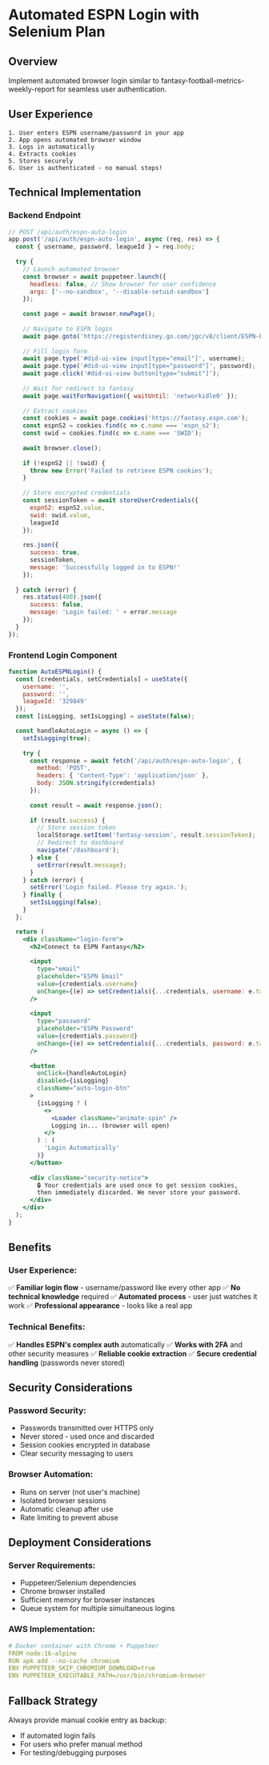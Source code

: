 # Automated ESPN Login with Selenium Plan

## Overview
Implement automated browser login similar to fantasy-football-metrics-weekly-report for seamless user authentication.

## User Experience
```
1. User enters ESPN username/password in your app
2. App opens automated browser window
3. Logs in automatically
4. Extracts cookies
5. Stores securely
6. User is authenticated - no manual steps!
```

## Technical Implementation

### Backend Endpoint
```javascript
// POST /api/auth/espn-auto-login
app.post('/api/auth/espn-auto-login', async (req, res) => {
  const { username, password, leagueId } = req.body;
  
  try {
    // Launch automated browser
    const browser = await puppeteer.launch({
      headless: false, // Show browser for user confidence
      args: ['--no-sandbox', '--disable-setuid-sandbox']
    });
    
    const page = await browser.newPage();
    
    // Navigate to ESPN login
    await page.goto('https://registerdisney.go.com/jgc/v8/client/ESPN-FANTASYLM-PROD/guest/login');
    
    // Fill login form
    await page.type('#did-ui-view input[type="email"]', username);
    await page.type('#did-ui-view input[type="password"]', password);
    await page.click('#did-ui-view button[type="submit"]');
    
    // Wait for redirect to fantasy
    await page.waitForNavigation({ waitUntil: 'networkidle0' });
    
    // Extract cookies
    const cookies = await page.cookies('https://fantasy.espn.com');
    const espnS2 = cookies.find(c => c.name === 'espn_s2');
    const swid = cookies.find(c => c.name === 'SWID');
    
    await browser.close();
    
    if (!espnS2 || !swid) {
      throw new Error('Failed to retrieve ESPN cookies');
    }
    
    // Store encrypted credentials
    const sessionToken = await storeUserCredentials({
      espnS2: espnS2.value,
      swid: swid.value,
      leagueId
    });
    
    res.json({ 
      success: true, 
      sessionToken,
      message: 'Successfully logged in to ESPN!'
    });
    
  } catch (error) {
    res.status(400).json({ 
      success: false, 
      message: 'Login failed: ' + error.message 
    });
  }
});
```

### Frontend Login Component
```jsx
function AutoESPNLogin() {
  const [credentials, setCredentials] = useState({
    username: '',
    password: '',
    leagueId: '329849'
  });
  const [isLogging, setIsLogging] = useState(false);

  const handleAutoLogin = async () => {
    setIsLogging(true);
    
    try {
      const response = await fetch('/api/auth/espn-auto-login', {
        method: 'POST',
        headers: { 'Content-Type': 'application/json' },
        body: JSON.stringify(credentials)
      });
      
      const result = await response.json();
      
      if (result.success) {
        // Store session token
        localStorage.setItem('fantasy-session', result.sessionToken);
        // Redirect to dashboard
        navigate('/dashboard');
      } else {
        setError(result.message);
      }
    } catch (error) {
      setError('Login failed. Please try again.');
    } finally {
      setIsLogging(false);
    }
  };

  return (
    <div className="login-form">
      <h2>Connect to ESPN Fantasy</h2>
      
      <input
        type="email"
        placeholder="ESPN Email"
        value={credentials.username}
        onChange={(e) => setCredentials({...credentials, username: e.target.value})}
      />
      
      <input
        type="password"
        placeholder="ESPN Password"
        value={credentials.password}
        onChange={(e) => setCredentials({...credentials, password: e.target.value})}
      />
      
      <button 
        onClick={handleAutoLogin}
        disabled={isLogging}
        className="auto-login-btn"
      >
        {isLogging ? (
          <>
            <Loader className="animate-spin" />
            Logging in... (browser will open)
          </>
        ) : (
          'Login Automatically'
        )}
      </button>
      
      <div className="security-notice">
        🔒 Your credentials are used once to get session cookies, 
        then immediately discarded. We never store your password.
      </div>
    </div>
  );
}
```

## Benefits

### User Experience:
✅ **Familiar login flow** - username/password like every other app
✅ **No technical knowledge** required
✅ **Automated process** - user just watches it work
✅ **Professional appearance** - looks like a real app

### Technical Benefits:
✅ **Handles ESPN's complex auth** automatically
✅ **Works with 2FA** and other security measures
✅ **Reliable cookie extraction**
✅ **Secure credential handling** (passwords never stored)

## Security Considerations

### Password Security:
- Passwords transmitted over HTTPS only
- Never stored - used once and discarded
- Session cookies encrypted in database
- Clear security messaging to users

### Browser Automation:
- Runs on server (not user's machine)
- Isolated browser sessions
- Automatic cleanup after use
- Rate limiting to prevent abuse

## Deployment Considerations

### Server Requirements:
- Puppeteer/Selenium dependencies
- Chrome browser installed
- Sufficient memory for browser instances
- Queue system for multiple simultaneous logins

### AWS Implementation:
```yaml
# Docker container with Chrome + Puppeteer
FROM node:16-alpine
RUN apk add --no-cache chromium
ENV PUPPETEER_SKIP_CHROMIUM_DOWNLOAD=true
ENV PUPPETEER_EXECUTABLE_PATH=/usr/bin/chromium-browser
```

## Fallback Strategy
Always provide manual cookie entry as backup:
- If automated login fails
- For users who prefer manual method
- For testing/debugging purposes